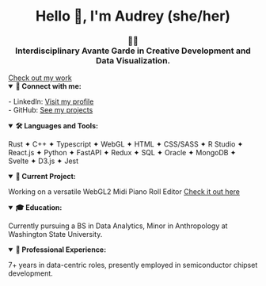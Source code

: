 <h1 align="center">Hello 👋, I'm Audrey (she/her)</h1>

<h3 align="center">🏳️‍⚧️<br/>Interdisciplinary Avante Garde in Creative Development and Data Visualization.</h3>
<a href="https://lightfromlight.cargo.site">Check out my work</a><br/>
<details open>
<summary><strong>🔗 Connect with me:</strong></summary>
<p>
  - LinkedIn: <a href="https://www.linkedin.com/in/audreyadora/">Visit my profile</a><br/>
  - GitHub: <a href="https://github.com/audreyadora">See my projects</a>
</p>
</details>

<details open>
<summary><strong>🛠️ Languages and Tools:</strong></summary>
<p>
   Rust ✦ C++ ✦ Typescript ✦ WebGL ✦ HTML ✦ CSS/SASS ✦ R Studio ✦ React.js ✦ Python ✦ FastAPI ✦ Redux ✦ SQL ✦ Oracle ✦ MongoDB ✦ Svelte ✦ D3.js ✦ Jest
</p>
</details>

<details open>
<summary><strong>🎨 Current Project:</strong></summary>
<p>
  Working on a versatile WebGL2 Midi Piano Roll Editor <a href="https://harmony-audreyadora.vercel.app/midinotes">Check it out here</a>
</p>
</details>

<details open>
<summary><strong>🎓 Education:</strong></summary>
<p>
  Currently pursuing a BS in Data Analytics, Minor in Anthropology at Washington State University.
</p>
</details>

<details open>
<summary><strong>📜 Professional Experience:</strong></summary>
<p>
  7+ years in data-centric roles, presently employed in semiconductor chipset development.
</p>
</details>


